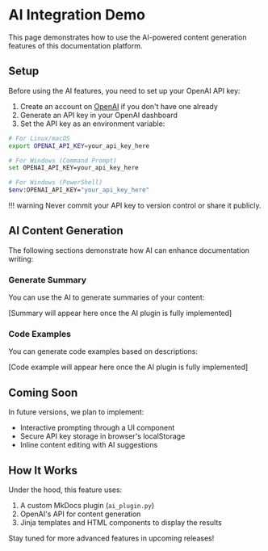 # AI Integration Demo

This page demonstrates how to use the AI-powered content generation features of this documentation platform.

## Setup

Before using the AI features, you need to set up your OpenAI API key:

1. Create an account on [OpenAI](https://openai.com/) if you don't have one already
2. Generate an API key in your OpenAI dashboard
3. Set the API key as an environment variable:

```bash
# For Linux/macOS
export OPENAI_API_KEY=your_api_key_here

# For Windows (Command Prompt)
set OPENAI_API_KEY=your_api_key_here

# For Windows (PowerShell)
$env:OPENAI_API_KEY="your_api_key_here"
```

!!! warning
    Never commit your API key to version control or share it publicly.

## AI Content Generation

The following sections demonstrate how AI can enhance documentation writing:

### Generate Summary

You can use the AI to generate summaries of your content:

<!-- This is a placeholder for AI-generated content -->
<div class="ai-placeholder" data-command="generate_summary" data-content="...above content...">
  [Summary will appear here once the AI plugin is fully implemented]
</div>

### Code Examples

You can generate code examples based on descriptions:

<!-- This is a placeholder for AI-generated content -->
<div class="ai-placeholder" data-command="generate_code" data-language="python" data-description="a function that calculates Fibonacci sequence">
  [Code example will appear here once the AI plugin is fully implemented]
</div>

## Coming Soon

In future versions, we plan to implement:

- Interactive prompting through a UI component
- Secure API key storage in browser's localStorage
- Inline content editing with AI suggestions

## How It Works

Under the hood, this feature uses:

1. A custom MkDocs plugin (`ai_plugin.py`)
2. OpenAI's API for content generation
3. Jinja templates and HTML components to display the results

Stay tuned for more advanced features in upcoming releases!